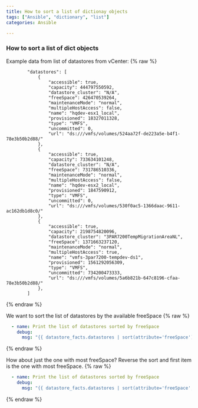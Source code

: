```yaml
---
title: How to sort a list of dictionay objects
tags: ["Ansible", "dictionary", "list"]
categories: Ansible

---
```

### How to sort a list of dict objects

Example data from list of datastores from vCenter:
{% raw %}
```shell
        "datastores": [
            {
                "accessible": true,
                "capacity": 444797550592,
                "datastore_cluster": "N/A",
                "freeSpace": 426470539264,
                "maintenanceMode": "normal",
                "multipleHostAccess": false,
                "name": "hqdev-esx1_local",
                "provisioned": 18327011328,
                "type": "VMFS",
                "uncommitted": 0,
                "url": "ds:///vmfs/volumes/524aa72f-de223a5e-b4f1-78e3b50b2d88/"
            },
            {
                "accessible": true,
                "capacity": 733634101248,
                "datastore_cluster": "N/A",
                "freeSpace": 731786510336,
                "maintenanceMode": "normal",
                "multipleHostAccess": false,
                "name": "hqdev-esx2_local",
                "provisioned": 1847590912,
                "type": "VMFS",
                "uncommitted": 0,
                "url": "ds:///vmfs/volumes/530f0ac5-1366daac-9611-ac162db1d8c0/"
            },
            {
                "accessible": true,
                "capacity": 2198754820096,
                "datastore_cluster": "3PAR7200TempMigrationAreaNL",
                "freeSpace": 1371663237120,
                "maintenanceMode": "normal",
                "multipleHostAccess": true,
                "name": "vmfs-3par7200-tempdev-ds1",
                "provisioned": 1561292056309,
                "type": "VMFS",
                "uncommitted": 734200473333,
                "url": "ds:///vmfs/volumes/5a6b821b-647c8196-cfaa-78e3b50b2d88/"
            },
        ]
```
{% endraw %}

We want to sort the list of datastores by the available freeSpace
{% raw %}
```yaml
  - name: Print the list of datastores sorted by freeSpace
    debug:
      msg: "{{ datastore_facts.datastores | sort(attribute='freeSpace') }}"
```
{% endraw %}

How about just the one with most freeSpace?  Reverse the sort and first item is the one with most freeSpace.
{% raw %}
```yaml
  - name: Print the list of datastores sorted by freeSpace
    debug:
      msg: "{{ datastore_facts.datastores | sort(attribute='freeSpace', reverse=true) | list | first }}"
```
{% endraw %}
